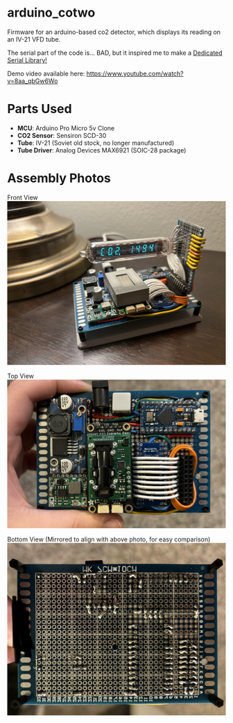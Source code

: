 # arduino_cotwo
Firmware for an arduino-based co2 detector, which displays its reading on an IV-21 VFD tube.

The serial part of the code is... BAD, but it inspired me to make a [Dedicated Serial Library!](https://github.com/timbermonson/arduino_SerialCLI)

Demo video available here: https://www.youtube.com/watch?v=8aa_qbGw6Wo

# Parts Used
- **MCU**: Arduino Pro Micro 5v Clone
- **CO2 Sensor**: Sensiron SCD-30
- **Tube**: IV-21 (Soviet old stock, no longer manufactured)
- **Tube Driver**: Analog Devices MAX6921 (SOIC-28 package)

# Assembly Photos
Front View
![Front](https://github.com/timbermonson/arduino_cotwo/blob/main/images/Front.jpg?raw=true)

Top View
![Front](https://github.com/timbermonson/arduino_cotwo/blob/main/images/Top.jpg?raw=true)

Bottom View (Mirrored to align with above photo, for easy comparison)
![Bottom](https://github.com/timbermonson/arduino_cotwo/blob/main/images/Bottom_Mirrored.jpg?raw=true)
